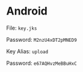 # Android

File: `key.jks`

Password: `M2nzU4xDT2pMNED9`

Key Alias: `upload`

Password: `e67AQHvzMeBBuHxC`
